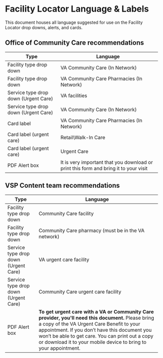 # Facility Locator Language & Labels
This document houses all language suggested for use on the Facility Locator drop downs, alerts, and cards. 

## Office of Community Care recommendations

Type | Language
-----|----------
Facility type drop down | VA Community Care (In Network)
Facility type drop down | VA Community Care Pharmacies (In Network)
Service type drop down (Urgent Care) | VA facilities
Service type drop down (Urgent Care) | VA Community Care (In Network)
Card label | VA Community Care Pharmacies (In Network)
Card label (urgent care) | Retail\Walk-In Care
Card label (urgent care) | Urgent Care
PDF Alert box | It is very important that you download or print this form and bring it to your visit

## VSP Content team recommendations

Type | Language
-----|----------
Facility type drop down | Community Care facility
Facility type drop down | Community Care pharmacy (must be in the VA network)
Service type drop down (Urgent Care) | VA urgent care facility
Service type drop down (Urgent Care) | Community Care urgent care facility
PDF Alert box | **To get urgent care with a VA or Community Care provider, you'll need this document.** Please bring a copy of the VA Urgent Care Benefit to your appointment. If you don’t have this document you won’t be able to get care. You can print out a copy or download it to your mobile device to bring to your appointment.


